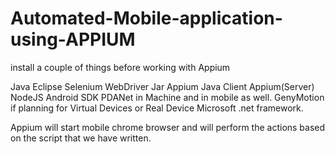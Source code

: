 ﻿# Automated-Mobile-application-using-APPIUM


install a couple of things before working with Appium

  Java
 Eclipse
 Selenium WebDriver Jar 
Appium Java Client
Appium(Server)
 NodeJS
 Android SDK
 PDANet in Machine and in mobile as well.
 GenyMotion if planning for Virtual Devices or Real Device
 Microsoft .net framework.



Appium will start mobile chrome browser and will perform the actions based on the script that we have written.

